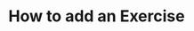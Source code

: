 
<!-- GENERATED DOCUMENT! DO NOT EDIT! -->
# How to add an Exercise #

<!-- GENERATED DOCUMENT! DO NOT EDIT! -->
    